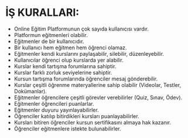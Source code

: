 # İŞ KURALLARI:

- Online Eğitim Platformunun çok sayıda kullanıcısı vardır.
- Platformun eğitmenleri olabilir.
- Eğitmenler de bir kullanıcıdır.
- Bir kullanıcı hem eğitmen hem öğrenci olamaz.
- Eğitmenler kendi kurslarını paylaşabilir, silebilir, düzenleyebilir.
- Kullanıcılar öğrenci olup kurslarda yer alabilir.
- Kurslar kendi tartışma forumlarına sahiptir.
- Kurslar farklı zorluk seviyelerine sahiptir.
- Kursun tartışma forumlarında öğrenciler mesaj gönderebilir.
- Kurslar çeşitli öğrenme materyallerine sahip olabilir (Videolar, Testler, Dokümanlar).
- Eğitmenler öğrencilere çeşitli görevler verebilirler (Quiz, Sınav, Ödev).
- Eğitmenler öğrencileri puanlarlar.
- Eğitmenler duyuru yayınlayabilirler.
- Öğrenciler katılıp bitirdikleri kursları puanlayabilirler.
- Kursları bitiren öğrenciler kursun sertifikasını almaya hak kazanır.
- Öğrenciler eğitmenlere istekte bulunabilirler.
